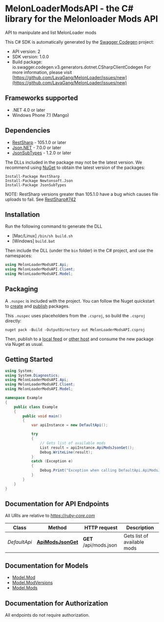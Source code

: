 # MelonLoaderModsAPI - the C# library for the Melonloader Mods API

API to manipulate and list MelonLoader mods

This C# SDK is automatically generated by the [Swagger Codegen](https://github.com/swagger-api/swagger-codegen) project:

- API version: 2
- SDK version: 1.0.0
- Build package: io.swagger.codegen.v3.generators.dotnet.CSharpClientCodegen
    For more information, please visit [https://github.com/LavaGang/MelonLoader/issues/new](https://github.com/LavaGang/MelonLoader/issues/new)

<a name="frameworks-supported"></a>
## Frameworks supported
- .NET 4.0 or later
- Windows Phone 7.1 (Mango)

<a name="dependencies"></a>
## Dependencies
- [RestSharp](https://www.nuget.org/packages/RestSharp) - 105.1.0 or later
- [Json.NET](https://www.nuget.org/packages/Newtonsoft.Json/) - 7.0.0 or later
- [JsonSubTypes](https://www.nuget.org/packages/JsonSubTypes/) - 1.2.0 or later

The DLLs included in the package may not be the latest version. We recommend using [NuGet](https://docs.nuget.org/consume/installing-nuget) to obtain the latest version of the packages:
```
Install-Package RestSharp
Install-Package Newtonsoft.Json
Install-Package JsonSubTypes
```

NOTE: RestSharp versions greater than 105.1.0 have a bug which causes file uploads to fail. See [RestSharp#742](https://github.com/restsharp/RestSharp/issues/742)

<a name="installation"></a>
## Installation
Run the following command to generate the DLL
- [Mac/Linux] `/bin/sh build.sh`
- [Windows] `build.bat`

Then include the DLL (under the `bin` folder) in the C# project, and use the namespaces:
```csharp
using MelonLoaderModsAPI.Api;
using MelonLoaderModsAPI.Client;
using MelonLoaderModsAPI.Model;
```
<a name="packaging"></a>
## Packaging

A `.nuspec` is included with the project. You can follow the Nuget quickstart to [create](https://docs.microsoft.com/en-us/nuget/quickstart/create-and-publish-a-package#create-the-package) and [publish](https://docs.microsoft.com/en-us/nuget/quickstart/create-and-publish-a-package#publish-the-package) packages.

This `.nuspec` uses placeholders from the `.csproj`, so build the `.csproj` directly:

```
nuget pack -Build -OutputDirectory out MelonLoaderModsAPI.csproj
```

Then, publish to a [local feed](https://docs.microsoft.com/en-us/nuget/hosting-packages/local-feeds) or [other host](https://docs.microsoft.com/en-us/nuget/hosting-packages/overview) and consume the new package via Nuget as usual.

<a name="getting-started"></a>
## Getting Started

```csharp
using System;
using System.Diagnostics;
using MelonLoaderModsAPI.Api;
using MelonLoaderModsAPI.Client;
using MelonLoaderModsAPI.Model;

namespace Example
{
    public class Example
    {
        public void main()
        {
            var apiInstance = new DefaultApi();

            try
            {
                // Gets list of available mods
                List result = apiInstance.ApiModsJsonGet();
                Debug.WriteLine(result);
            }
            catch (Exception e)
            {
                Debug.Print("Exception when calling DefaultApi.ApiModsJsonGet: " + e.Message );
            }
        }
    }
}
```

<a name="documentation-for-api-endpoints"></a>
## Documentation for API Endpoints

All URIs are relative to *https://ruby-core.com*

Class | Method | HTTP request | Description
------------ | ------------- | ------------- | -------------
*DefaultApi* | [**ApiModsJsonGet**](docs/DefaultApi.md#apimodsjsonget) | **GET** /api/mods.json | Gets list of available mods

<a name="documentation-for-models"></a>
## Documentation for Models

 - [Model.Mod](docs/Mod.md)
 - [Model.ModVersions](docs/ModVersions.md)
 - [Model.Mods](docs/Mods.md)

<a name="documentation-for-authorization"></a>
## Documentation for Authorization

All endpoints do not require authorization.
